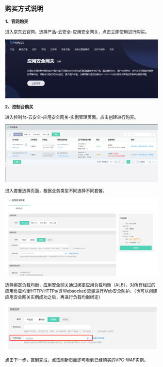 ## 购买方式说明

**1、官网购买**

进入京东云官网，选择产品-云安全-应用安全网关，点击立即使用进行购买。

![image](../../../../image/AppliAcation-Security-Gateway/buy01.png)

**2、控制台购买**

进入控制台-云安全-应用安全网关-实例管理页面，点击创建进行购买。

![image](../../../../image/AppliAcation-Security-Gateway/buy03.png)

进入套餐选择页面，根据业务类型不同选择不同套餐。

![image](../../../../image/AppliAcation-Security-Gateway/buy04.png)

选择绑定负载均衡，应用安全网关通过绑定应用负载均衡（ALB），对所有经过的应用负载均衡HTTP/HTTPs(含Websocket)流量进行Web安全防护。（也可以创建应用安全网关实例成功之后，再进行负载均衡绑定）

![image](../../../../image/AppliAcation-Security-Gateway/buy05.png)

点击下一步，直到完成，点击刷新页面即可看到已经购买的VPC-WAF实例。
